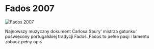 Fados 2007 
=============
[![Fados 2007 ](http://vidos.pl/images/player.gif)](http://vidos.pl/fados-2007)

 Najnowszy muzyczny dokument Carlosa Saury' mistrza gatunku' poświęcony portugalskiej tradycji Fados. Fados to pełne pasji i lamentu zobacz pełny opis
